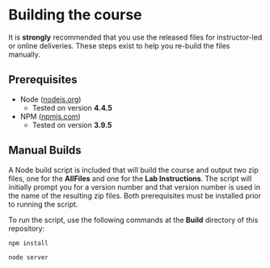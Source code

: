 # Building the course

It is **strongly** recommended that you use the released files for instructor-led or online deliveries. These steps exist to help you re-build the files manually.

## Prerequisites

* Node ([nodejs.org](http://nodejs.org))
  * Tested on version **4.4.5**
* NPM ([npmjs.com](http://npmjs.com))
  * Tested on version **3.9.5**

## Manual Builds
A Node build script is included that will build the course and output two zip files, one for the **AllFiles** and one for the **Lab Instructions**.  The script will initially prompt you for a version number and that version number is used in the name of the resulting zip files.  Both prerequisites must be installed prior to running the script.

To run the script, use the following commands at the **Build** directory of this repository:
  ```shell
  npm install
  ```

  ```shell
  node server
  ```
